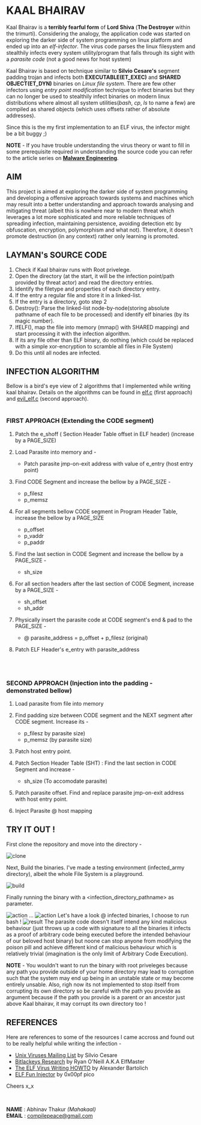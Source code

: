 # KAAL BHAIRAV
Kaal Bhairav is a **terribly fearful form** of **Lord Shiva** (**The Destroyer** within the trimurti). Considering the analogy, the application code was started on exploring the darker side of system programming on linux platform and ended up into an *elf-infector*. The virus code parses the linux filesystem and stealthily infects every system utility/program that falls through its sight with a *parasite code* (not a good news for host system) <br>

Kaal Bhairav is based on technique similar to **Silvio Cesare's** segment padding trojan and infects both **EXECUTABLE(ET_EXEC)** and **SHARED OBJECT(ET_DYN)** binaries on *Linux file system*. There are few other infectors using *entry point modification* technique to infect binaries but they can no longer be used to stealthily infect binaries on modern linux distributions where almost all system utilities(*bash*, *cp*, *ls* to name a few) are compiled as shared objects (which uses offsets rather of absolute addresses).<br>

Since this is the my first implementation to an ELF virus, the infector might be a bit buggy ;)

**NOTE** - If you have trouble understanding the virus theory or want to fill in some prerequisite required in understanding the source code you can refer to the article series on **[Malware Engineering]**.

##  AIM
This project is aimed at exploring the darker side of system programming and developing a offensive approach towards systems and machines which may result into a better understanding and approach towards analysing and mitigating threat (albeit this is nowhere near to modern threat which leverages a lot more sophisticated and more reliable techniques of spreading infection, maintaining persistence, avoiding detection etc by obfuscation, encryption, polymorphism and what not). Therefore, it doesn't promote destruction (in any context) rather only learning is promoted.

## LAYMAN's SOURCE CODE
1. Check if Kaal bhairav runs with Root privelege.
2. Open the directory (at the start, it will be the infection point/path provided by threat actor) and read the directory entries.
3. Identify the filetype and properties of each directory entry.
4. If the entry a regular file and store it in a linked-list.
5. If the entry is a directory, goto step 2
6. Destroy(): Parse the linked-list node-by-node(storing absolute pathname of each file to be processed) and identify elf binaries (by its magic number).
7. IfELF(), map the file into memory (mmap() with SHARED mapping) and start processing it with the infection algorithm.
8. If its any file other than ELF binary, do nothing (which could be replaced with a simple xor-encryption to scramble all files in File System)
9. Do this until all nodes are infected.


## INFECTION ALGORITHM
Bellow is a bird's eye view of 2 algorithms that I implemented while writing kaal bhairav. Details on the algorithms can be found in [elf.c] (first approach) and [evil_elf.c] (second approach).
<br><br>
### FIRST APPROACH (Extending the CODE segment)

1. Patch the e_shoff ( Section Header Table offset in ELF header) (increase by a PAGE_SIZE)

2. Load Parasite into memory and -
    * Patch parasite jmp-on-exit address with value of e_entry (host entry point)

3. Find CODE Segment and increase the bellow by a PAGE_SIZE -
    * p_filesz
    * p_memsz<br>

4. For all segments bellow CODE segment in Program Header Table, increase the bellow by a PAGE_SIZE
    * p_offset
    * p_vaddr
    * p_paddr

5. Find the last section in CODE Segment and increase the bellow by a PAGE_SIZE -
    * sh_size

6. For all section headers after the last section of CODE Segment, increase by a PAGE_SIZE -
    * sh_offset
    * sh_addr

7. Physically insert the parasite code at CODE segment's end & pad to the PAGE_SIZE -
    * @ parasite_address = p_offset + p_filesz (original)

8. Patch ELF Header's e_entry with parasite_address

<br><br>
### SECOND APPROACH (Injection into the padding - demonstrated bellow)
1. Load parasite from file into memory

2. Find padding size between CODE segment and the NEXT segment after CODE segment. Increase its -
    * p_filesz by parasite size)
    * p_memsz (by parasite size)

3. Patch host entry point.

4. Patch Section Header Table (SHT) : Find the last section in CODE Segment and increase -
    * sh_size   (To accomodate parasite)

5. Patch parasite offset. Find and replace parasite jmp-on-exit address with host entry point.

6. Inject Parasite @ host mapping


## TRY IT OUT !
First clone the repository and move into the directory -

![clone](./pictures/0_git_clone.png)

Next, Build the binaries. I've made a testing environment (infected_army directory), albeit the whole File System is a playground.

![build](./pictures/1_make.png)

Finally running the binary with a \<infection_directory_pathname> as parameter.

![action](./pictures/2_in_action.png)
...
![action](./pictures/3_in_action.png)
Let's have a look @ infected binaries, I choose to run bash !
![result](./pictures/4_result.png)
The parasite code doesn't itself intend any kind malicious behaviour (just throws up a code with signature to all the binaries it infects as a proof of arbitrary code being executed before the intended behaviour of our beloved host binary) but noone can stop anyone from modifying the poison pill and achieve different kind of malicious behaviour which is relatively trivial (imagination is the only limit of Arbitrary Code Execution).




**NOTE** - You wouldn't want to run the binary with root priveleges because any path you provide outside of your home directory may lead to corruption such that the system may end up being in an unstable state or may become entirely unsable. Also, righ now its not implemented to stop itself from corrupting its own directory so be careful with the path you provide as argument because if the path you provide is a parent or an ancestor just above Kaal bhairav, it may corrupt its own directory too !


## REFERENCES
Here are references to some of the resources I came accross and found out to be really helpful while writing the infection -
- [Unix Viruses Mailing List] by Silvio Cesare
- [Bitlackeys Research] by Ryan O'Neill A.K.A ElfMaster
- [The ELF Virus Writing HOWTO] by Alexander Bartolich
- [ELF Fun Injector] by 0x00pf pico

Cheers x_x

<br>

**NAME**  : Abhinav Thakur *(Mahakaal)* <br>
**EMAIL** : compilepeace@gmail.com  

[Malware Engineering]: https://medium.com/@compilepeace/malware-engineering-part-0x1-that-magical-elf-5be3556ecb2b
[elf.c]: ./elf.c
[evil_elf.c]: ./evil_elf.c
[Unix Viruses Mailing List]: https://www.win.tue.nl/~aeb/linux/hh/virus/unix-viruses.txt
[Bitlackeys Research]: http://www.bitlackeys.org/#research
[The ELF Virus Writing HOWTO]: http://virus.bartolich.at/virus-writing-HOWTO/_html/index.html
[ELF Fun Injector]: https://0x00sec.org/t/elfun-file-injector/410
